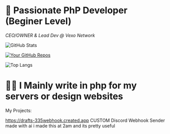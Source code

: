 # 🐘 Passionate PhP Developer (Beginer Level)

*CEO/OWNER & Lead Dev @ Vexo Network*

![GitHub Stats](https://github-readme-stats.vercel.app/api?username=phrqndydevs&show_icons=true)

[![Your GitHub Repos](https://github-readme-stats.vercel.app/api?username=Phrqndy&show_icons=true&theme=dark)](https://github.com/phrqndydevs?tab=repositories)

![Top Langs](https://github-readme-stats.vercel.app/api/top-langs/?username=phrqndydevs&layout=compact)

# 🧑‍💻 I Mainly write in php for my servers or design websites


My Projects:

https://drafts-335webhook.created.app
CUSTOM Discord Webhook Sender made with ai 
i made this at 2am and its pretty useful 
